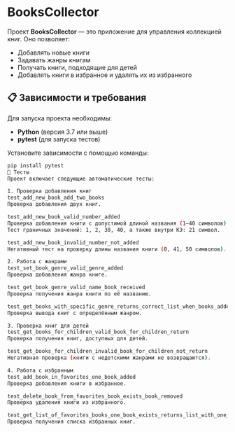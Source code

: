 # BooksCollector

Проект **BooksCollector** — это приложение для управления коллекцией книг. Оно позволяет:
- Добавлять новые книги
- Задавать жанры книгам
- Получать книги, подходящие для детей
- Добавлять книги в избранное и удалять их из избранного

## 📋 Зависимости и требования

Для запуска проекта необходимы:
- **Python** (версия 3.7 или выше)
- **pytest** (для запуска тестов)

Установите зависимости с помощью команды:
```bash
pip install pytest
🧪 Тесты
Проект включает следующие автоматические тесты:

1. Проверка добавления книг
test_add_new_book_add_two_books
Проверка добавления двух книг.

test_add_new_book_valid_number_added
Проверка добавления книги с допустимой длиной названия (1–40 символов).
Тест граничных значений: 1, 2, 30, 40, а также внутри КЭ: 21 символ.

test_add_new_book_invalid_number_not_added
Негативный тест на проверку длины названия книги (0, 41, 50 символов).

2. Работа с жанрами
test_set_book_genre_valid_genre_added
Проверка добавления жанра книге.

test_get_book_genre_valid_name_book_received
Проверка получения жанра книги по её названию.

test_get_books_with_specific_genre_returns_correct_list_when_books_added
Проверка вывода книг с определённым жанром.

3. Проверка книг для детей
test_get_books_for_children_valid_book_for_children_return
Проверка получения книг, доступных для детей.

test_get_books_for_children_invalid_book_for_children_not_return
Негативная проверка (книги с недетскими жанрами не возвращаются).

4. Работа с избранным
test_add_book_in_favorites_one_book_added
Проверка добавления книги в избранное.

test_delete_book_from_favorites_book_exists_book_removed
Проверка удаления книги из избранного.

test_get_list_of_favorites_books_one_book_exists_returns_list_with_one_book
Проверка получения списка избранных книг.
